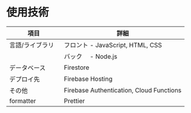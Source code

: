# 使用技術
項目|詳細
-|-
言語/ライブラリ|フロント  -  JavaScript, HTML, CSS
　　　　　　　　|バック　 -  Node.js
データベース|Firestore
デプロイ先|Firebase Hosting
その他|Firebase Authentication, Cloud Functions
formatter|Prettier

